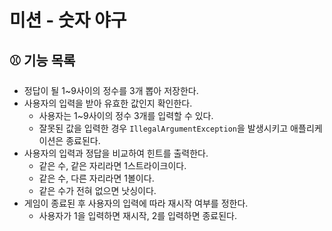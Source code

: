 # 미션 - 숫자 야구

## ⚾️ 기능 목록

- 정답이 될 1~9사이의 정수를 3개 뽑아 저장한다. 
- 사용자의 입력을 받아 유효한 값인지 확인한다.
    - 사용자는 1~9사이의 정수 3개를 입력할 수 있다.
    - 잘못된 값을 입력한 경우 `IllegalArgumentException`을 발생시키고 애플리케이션은 종료된다.
- 사용자의 입력과 정답을 비교하여 힌트를 출력한다.
    - 같은 수, 같은 자리라면 1스트라이크이다.
    - 같은 수, 다른 자리라면 1볼이다.
    - 같은 수가 전혀 없으면 낫싱이다.
- 게임이 종료된 후 사용자의 입력에 따라 재시작 여부를 정한다.
  - 사용자가 1을 입력하면 재시작, 2를 입력하면 종료된다.
